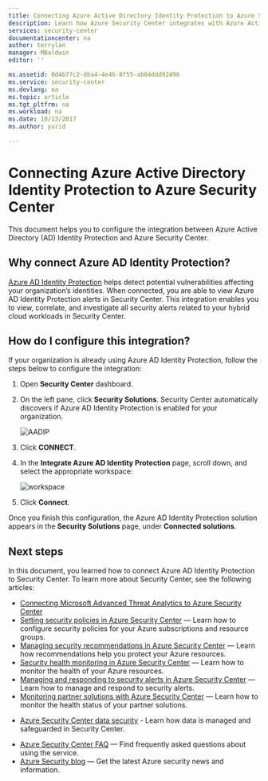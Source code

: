 ```yaml
---
title: Connecting Azure Active Directory Identity Protection to Azure Security Center | Microsoft Docs
description: Learn how Azure Security Center integrates with Azure Active Directory Identity Protection.
services: security-center
documentationcenter: na
author: terrylan
manager: MBaldwin
editor: ''

ms.assetid: 0d4b77c2-dba4-4e46-8f55-ab04ddd92496
ms.service: security-center
ms.devlang: na
ms.topic: article
ms.tgt_pltfrm: na
ms.workload: na
ms.date: 10/13/2017
ms.author: yurid

---
```

# Connecting Azure Active Directory Identity Protection to Azure Security Center
This document helps you to configure the integration between Azure Active Directory (AD) Identity Protection and Azure Security Center.

## Why connect Azure AD Identity Protection?
[Azure AD Identity Protection](https://docs.microsoft.com/azure/active-directory/active-directory-identityprotection) helps detect potential vulnerabilities affecting your organization’s identities. When connected, you are able to view Azure AD Identity Protection alerts in Security Center. This integration enables you to view, correlate, and investigate all security alerts related to your hybrid cloud workloads in Security Center. 

## How do I configure this integration?
If your organization is already using Azure AD Identity Protection, follow the steps below to configure the integration:

1. Open **Security Center** dashboard.
2. On the left pane, click **Security Solutions**. Security Center automatically discovers if Azure AD Identity Protection is enabled for your organization.

	![AADIP](./media/security-center-aadip-integration/security-center-aadip-integration-fig1.png)

3. Click **CONNECT**.
4. In the **Integrate Azure AD Identity Protection** page, scroll down, and select the appropriate workspace:

	![workspace](./media/security-center-aadip-integration/security-center-aadip-integration-fig2.png)

5. Click **Connect**.

Once you finish this configuration, the Azure AD Identity Protection solution appears in the **Security Solutions** page, under **Connected solutions**. 

## Next steps
In this document, you learned how to connect Azure AD Identity Protection to Security Center. To learn more about Security Center, see the following articles:

* [Connecting Microsoft Advanced Threat Analytics to Azure Security Center](security-center-ata-integration.md)
* [Setting security policies in Azure Security Center](security-center-policies.md) — Learn how to configure security policies for your Azure subscriptions and resource groups.
* [Managing security recommendations in Azure Security Center](security-center-recommendations.md) — Learn how recommendations help you protect your Azure resources.
* [Security health monitoring in Azure Security Center](security-center-monitoring.md) — Learn how to monitor the health of your Azure resources.
* [Managing and responding to security alerts in Azure Security Center](security-center-managing-and-responding-alerts.md) — Learn how to manage and respond to security alerts.
* [Monitoring partner solutions with Azure Security Center](security-center-partner-solutions.md) — Learn how to monitor the health status of your partner solutions.
- [Azure Security Center data security](security-center-data-security.md) - Learn how data is managed and safeguarded in Security Center.
* [Azure Security Center FAQ](security-center-faq.md) — Find frequently asked questions about using the service.
* [Azure Security blog](http://blogs.msdn.com/b/azuresecurity/) — Get the latest Azure security news and information.


